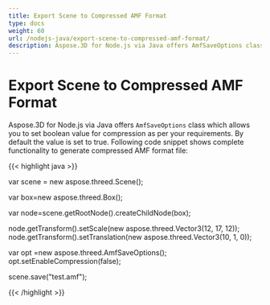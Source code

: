 ```yaml
---
title: Export Scene to Compressed AMF Format
type: docs
weight: 60
url: /nodejs-java/export-scene-to-compressed-amf-format/
description: Aspose.3D for Node.js via Java offers AmfSaveOptions class which allows you to set boolean value for compression as per your requirements. 
---
```


# **Export Scene to Compressed AMF Format**
Aspose.3D for Node.js via Java offers `AmfSaveOptions` class which allows you to set boolean value for compression as per your requirements. By default the value is set to true. Following code snippet shows complete functionality to generate compressed AMF format file:

{{< highlight java >}}

var scene = new aspose.threed.Scene();

var box=new aspose.threed.Box();

var node=scene.getRootNode().createChildNode(box);

node.getTransform().setScale(new aspose.threed.Vector3(12, 17, 12));
node.getTransform().setTranslation(new aspose.threed.Vector3(10, 1, 0));

var opt =new aspose.threed.AmfSaveOptions();
opt.setEnableCompression(false);

scene.save("test.amf");

{{< /highlight >}}
